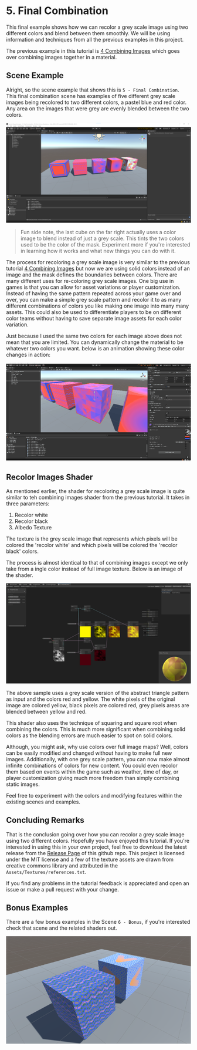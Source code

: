 # 5. Final Combination

This final example shows how we can recolor a grey scale image using two different colors and blend between them
smoothly. We will be using information and techniques from all the previous examples in this project.

The previous example in this tutorial is [4 Combining Images](4.CombiningImages.md) which goes over
combining images together in a material.

## Scene Example

Alright, so the scene example that shows this is `5 - Final Combination`. This final combination scene has examples of
five different grey scale images being recolored to two different colors, a pastel blue and red color. Any area on the
images that were grey are evenly blended between the two colors.

![Showing recoloring 5 different grey scale images using different patterns but the same two colors](imgs/Scene-5.png)

> Fun side note, the last cube on the far right actually uses a color image to blend instead of just a grey scale. This
> tints the two colors used to be the color of the mask. Experiment more if you're interested in learning how it works
> and what new things you can do with it. 

The process for recoloring a grey scale image is very similar to the previous tutorial [4 Combining
Images](4.CombiningImages.md) but now we are using solid colors instead of an image and the mask defines the boundaries
between colors. There are many different uses for re-coloring grey scale images. One big use in games is that you can
allow for asset variations or player customization. Instead of having the same pattern repeated across your game over
and over, you can make a simple grey scale pattern and recolor it to as many different combinations of colors you like
making one image into many many assets. This could also be used to differentiate players to be on different color teams
without having to save separate image assets for each color variation. 

Just because I used the same two colors for each image above does not mean that you are limited. You can dynamically
change the material to be whatever two colors you want. below is an animation showing these color changes in action:

![Varying the colors on a box with a triangle pattern](imgs/5-RecolorCubes.gif)

## Recolor Images Shader

As mentioned earlier, the shader for recoloring a grey scale image is quite similar to teh combining images shader from
the previous tutorial. It takes in three parameters:
1. Recolor white
2. Recolor black
3. Albedo Texture

The texture is the grey scale image that represents which pixels will be colored the 'recolor white' and which pixels will
be colored the 'recolor black' colors.

The process is almost identical to that of combining images except we only take from a ingle color instead of full image
texture. Below is an image of the shader.

![Recolor shader recoloring a grey scale image two different colors](imges/../imgs/5-GreyscaleRecolorShader.png)

The above sample uses a grey scale version of the abstract triangle pattern as input and the colors red and yellow. The
white pixels of the original image are colored yellow, black pixels are colored red, grey pixels areas are blended
between yellow and red.

This shader also uses the technique of squaring and square root when combining the colors. This is much more significant
when combining solid colors as the blending errors are much easier to spot on solid colors. 

Although, you might ask, why use colors over full image maps? Well, colors can be easily modified and changed without
having to make full new images. Additionally, with one grey scale pattern, you can now make almost infinite combinations
of colors for new content. You could even recolor them based on events within the game such as weather, time of day, or
player customization giving much more freedom than simply combining static images. 

Feel free to experiment with the colors and modifying features within the existing scenes and examples. 

## Concluding Remarks

That is the conclusion going over how you can recolor a grey scale image using two different colors. Hopefully you have
enjoyed this tutorial. If you're interested in using this in your own project, feel free to download the latest release
from the [Release Page](https://github.com/nicholas-maltbie/Recolor-Shader-Example/releases) of this github repo. This
project is licensed under the MIT license and a few of the texture assets are drawn from creative commons library and
attributed in the `Assets/Textures/references.txt`.

If you find any problems in the tutorial feedback is appreciated and open an issue or make a pull request with your
change. 

## Bonus Examples

There are a few bonus examples in the Scene `6 - Bonus`, if you're interested check that scene and the related shaders
out.

![Bonus shaders and materials not discussed previously](imgs/6-Bonus.png)

